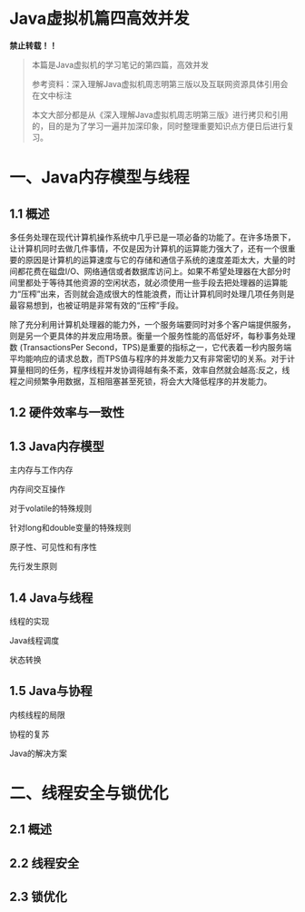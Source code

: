 # Java虚拟机篇四高效并发

**禁止转载！！**

> 本篇是Java虚拟机的学习笔记的第四篇，高效并发
>
> 参考资料：深入理解Java虚拟机周志明第三版以及互联网资源具体引用会在文中标注
>
> 本文大部分都是从《深入理解Java虚拟机周志明第三版》进行拷贝和引用的，目的是为了学习一遍并加深印象，同时整理重要知识点方便日后进行复习。

# 一、Java内存模型与线程

## 1.1 概述

多任务处理在现代计算机操作系统中几乎已是一项必备的功能了。在许多场景下，让计算机同时去做几件事情，不仅是因为计算机的运算能力强大了，还有一个很重要的原因是计算机的运算速度与它的存储和通信子系统的速度差距太大，大量的时间都花费在磁盘I/O、网络通信或者数据库访问上。如果不希望处理器在大部分时间里都处于等待其他资源的空闲状态，就必须使用一些手段去把处理器的运算能力“压榨”出来，否则就会造成很大的性能浪费，而让计算机同时处理几项任务则是最容易想到，也被证明是非常有效的“压榨”手段。

除了充分利用计算机处理器的能力外，一个服务端要同时对多个客户端提供服务，则是另一个更具体的并发应用场景。衡量一个服务性能的高低好坏，每秒事务处理数 (TransactionsPer Second，TPS)是重要的指标之一，它代表着一秒内服务端平均能响应的请求总数，而TPS值与程序的并发能力又有非常密切的关系。对于计算量相同的任务，程序线程并发协调得越有条不紊，效率自然就会越高:反之，线程之间频繁争用数据，互相阻塞甚至死锁，将会大大降低程序的并发能力。

## 1.2 硬件效率与一致性



## 1.3 Java内存模型

主内存与工作内存

内存间交互操作

对于volatile的特殊规则

针对long和double变量的特殊规则

原子性、可见性和有序性

先行发生原则

## 1.4 Java与线程

线程的实现

Java线程调度

状态转换

## 1.5 Java与协程

内核线程的局限

协程的复苏

Java的解决方案

# 二、线程安全与锁优化

## 2.1 概述

## 2.2 线程安全

## 2.3 锁优化
